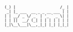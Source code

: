      (_) |                    /_ |
      _| |_ ___  __ _ _ __ ___ | |
     | | __/ _ \/ _` | '_ ` _ \| |
     | | ||  __/ (_| | | | | | | |
     |_|\__\___|\__,_|_| |_| |_|_|
                              
                                                        
                                                        
